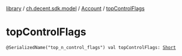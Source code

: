 [library](../../index.md) / [ch.decent.sdk.model](../index.md) / [Account](index.md) / [topControlFlags](./top-control-flags.md)

# topControlFlags

`@SerializedName("top_n_control_flags") val topControlFlags: `[`Short`](https://kotlinlang.org/api/latest/jvm/stdlib/kotlin/-short/index.html)